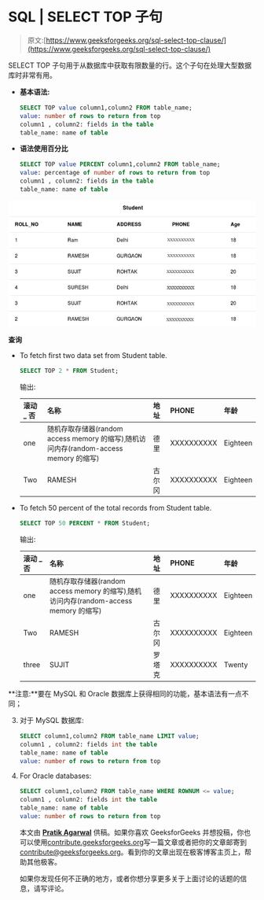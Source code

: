 # SQL | SELECT TOP 子句

> 原文:[https://www.geeksforgeeks.org/sql-select-top-clause/](https://www.geeksforgeeks.org/sql-select-top-clause/)

SELECT TOP 子句用于从数据库中获取有限数量的行。这个子句在处理大型数据库时非常有用。

*   **基本语法:**

    ```sql
    SELECT TOP value column1,column2 FROM table_name;
    value: number of rows to return from top
    column1 , column2: fields in the table
    table_name: name of table

    ```

*   **语法使用百分比**

    ```sql
    SELECT TOP value PERCENT column1,column2 FROM table_name;
    value: percentage of number of rows to return from top
    column1 , column2: fields in the table
    table_name: name of table

    ```

[![table1](img/4fab6fceee0b1d1b256c3430eb713844.png)](https://media.geeksforgeeks.org/wp-content/cdn-uploads/table11.jpg)

**查询**

*   To fetch first two data set from Student table.

    ```sql
    SELECT TOP 2 * FROM Student; 

    ```

    输出:

    | **滚动 _ 否** | **名称** | **地址** | **PHONE** | **年龄** |
    | --- | --- | --- | --- | --- |
    | one | 随机存取存储器(random access memory 的缩写)ˌ随机访问内存(random-access memory 的缩写) | 德里 | XXXXXXXXXX | Eighteen |
    | Two | RAMESH | 古尔冈 | XXXXXXXXXX | Eighteen |

*   To fetch 50 percent of the total records from Student table.

    ```sql
    SELECT TOP 50 PERCENT * FROM Student; 

    ```

    输出:

    | **滚动 _ 否** | **名称** | **地址** | **PHONE** | **年龄** |
    | --- | --- | --- | --- | --- |
    | one | 随机存取存储器(random access memory 的缩写)ˌ随机访问内存(random-access memory 的缩写) | 德里 | XXXXXXXXXX | Eighteen |
    | Two | RAMESH | 古尔冈 | XXXXXXXXXX | Eighteen |
    | three | SUJIT | 罗塔克 | XXXXXXXXXX | Twenty |

**注意:**要在 MySQL 和 Oracle 数据库上获得相同的功能，基本语法有一点不同；

3.  对于 MySQL 数据库:

    ```sql
    SELECT column1,column2 FROM table_name LIMIT value;
    column1 , column2: fields int the table
    table_name: name of table
    value: number of rows to return from top

    ```

4.  For Oracle databases:

    ```sql
    SELECT column1,column2 FROM table_name WHERE ROWNUM <= value;
    column1 , column2: fields int the table
    table_name: name of table
    value: number of rows to return from top

    ```

    本文由 **[Pratik Agarwal](https://www.facebook.com/Pratik.Agarwal01)** 供稿。如果你喜欢 GeeksforGeeks 并想投稿，你也可以使用[contribute.geeksforgeeks.org](http://www.contribute.geeksforgeeks.org)写一篇文章或者把你的文章邮寄到 contribute@geeksforgeeks.org。看到你的文章出现在极客博客主页上，帮助其他极客。

    如果你发现任何不正确的地方，或者你想分享更多关于上面讨论的话题的信息，请写评论。